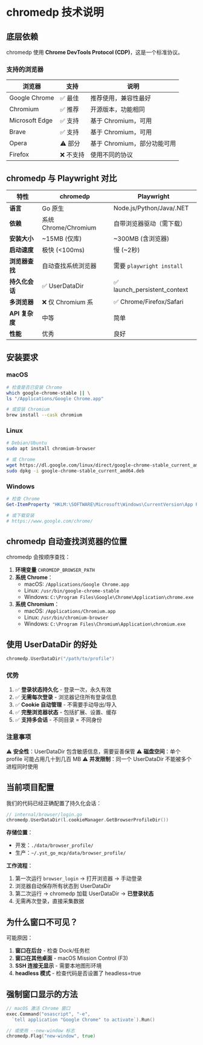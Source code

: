 # chromedp 技术说明

## 底层依赖

chromedp 使用 **Chrome DevTools Protocol (CDP)**，这是一个标准协议。

### 支持的浏览器

| 浏览器 | 支持 | 说明 |
|--------|------|------|
| Google Chrome | ✅ 最佳 | 推荐使用，兼容性最好 |
| Chromium | ✅ 推荐 | 开源版本，功能相同 |
| Microsoft Edge | ✅ 支持 | 基于 Chromium，可用 |
| Brave | ✅ 支持 | 基于 Chromium，可用 |
| Opera | ⚠️ 部分 | 基于 Chromium，部分功能可用 |
| Firefox | ❌ 不支持 | 使用不同的协议 |

## chromedp 与 Playwright 对比

| 特性 | chromedp | Playwright |
|------|----------|------------|
| **语言** | Go 原生 | Node.js/Python/Java/.NET |
| **依赖** | 系统 Chrome/Chromium | 自带浏览器驱动（需下载） |
| **安装大小** | ~15MB (仅库) | ~300MB (含浏览器) |
| **启动速度** | 极快 (<100ms) | 慢 (~2秒) |
| **浏览器查找** | 自动查找系统浏览器 | 需要 `playwright install` |
| **持久化会话** | ✅ UserDataDir | ✅ launch_persistent_context |
| **多浏览器** | ❌ 仅 Chromium 系 | ✅ Chrome/Firefox/Safari |
| **API 复杂度** | 中等 | 简单 |
| **性能** | 优秀 | 良好 |

## 安装要求

### macOS
```bash
# 检查是否已安装 Chrome
which google-chrome-stable || \
ls "/Applications/Google Chrome.app"

# 或安装 Chromium
brew install --cask chromium
```

### Linux
```bash
# Debian/Ubuntu
sudo apt install chromium-browser

# 或 Chrome
wget https://dl.google.com/linux/direct/google-chrome-stable_current_amd64.deb
sudo dpkg -i google-chrome-stable_current_amd64.deb
```

### Windows
```powershell
# 检查 Chrome
Get-ItemProperty "HKLM:\SOFTWARE\Microsoft\Windows\CurrentVersion\App Paths\chrome.exe"

# 或下载安装
# https://www.google.com/chrome/
```

## chromedp 自动查找浏览器的位置

chromedp 会按顺序查找：

1. **环境变量** `CHROMEDP_BROWSER_PATH`
2. **系统 Chrome**：
   - macOS: `/Applications/Google Chrome.app`
   - Linux: `/usr/bin/google-chrome-stable`
   - Windows: `C:\Program Files\Google\Chrome\Application\chrome.exe`
3. **系统 Chromium**：
   - macOS: `/Applications/Chromium.app`
   - Linux: `/usr/bin/chromium-browser`
   - Windows: `C:\Program Files\Chromium\Application\chromium.exe`

## 使用 UserDataDir 的好处

```go
chromedp.UserDataDir("/path/to/profile")
```

### 优势
1. ✅ **登录状态持久化** - 登录一次，永久有效
2. ✅ **无需每次登录** - 浏览器记住所有登录信息
3. ✅ **Cookie 自动管理** - 不需要手动导出/导入
4. ✅ **完整浏览器状态** - 包括扩展、设置、缓存
5. ✅ **支持多会话** - 不同目录 = 不同身份

### 注意事项
⚠️ **安全性**：UserDataDir 包含敏感信息，需要妥善保管
⚠️ **磁盘空间**：单个 profile 可能占用几十到几百 MB
⚠️ **并发限制**：同一个 UserDataDir 不能被多个进程同时使用

## 当前项目配置

我们的代码已经正确配置了持久化会话：

```go
// internal/browser/login.go
chromedp.UserDataDir(l.cookieManager.GetBrowserProfileDir())
```

**存储位置**：
- 开发：`./data/browser_profile/`
- 生产：`~/.yst_go_mcp/data/browser_profile/`

**工作流程**：
1. 第一次运行 `browser_login` → 打开浏览器 → 手动登录
2. 浏览器自动保存所有状态到 UserDataDir
3. 第二次运行 → chromedp 加载 UserDataDir → **已登录状态**
4. 无需再次登录，直接采集数据

## 为什么窗口不可见？

可能原因：
1. **窗口在后台** - 检查 Dock/任务栏
2. **窗口在其他桌面** - macOS Mission Control (F3)
3. **SSH 连接无显示** - 需要本地图形环境
4. **headless 模式** - 检查代码是否设置了 headless=true

## 强制窗口显示的方法

```go
// macOS 激活 Chrome 窗口
exec.Command("osascript", "-e",
  `tell application "Google Chrome" to activate`).Run()

// 或使用 --new-window 标志
chromedp.Flag("new-window", true)
```
